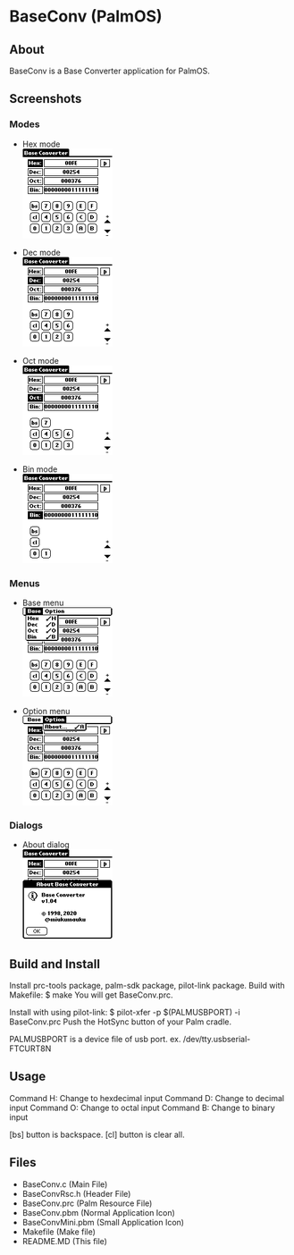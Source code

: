 # BaseConv (PalmOS)

## About
BaseConv is a Base Converter application for PalmOS.

## Screenshots
### Modes
- Hex mode <br>
![hex mode](./images/mode-hex.png "Hex mode")

- Dec mode <br>
![dec mode](images/mode-dec.png "Dec mode")

- Oct mode <br>
![oct mode](./images/mode-oct.png "Oct mode")

- Bin mode <br>
![bin mode](./images/mode-bin.png "Bin mode")

### Menus
- Base menu <br>
![base menu](./images/menu-base.png "Base menu")

- Option menu <br>
![option menu](./images/menu-option.png "Option menu")

### Dialogs
- About dialog <br>
![about dialog](./images/dialog-about.png "About dialog")


## Build and Install
 Install prc-tools package, palm-sdk package, pilot-link package.
 Build with Makefile:
 $ make 
 You will get BaseConv.prc.
 
 Install with using pilot-link:
 $ pilot-xfer -p $(PALMUSBPORT) -i BaseConv.prc
 Push the HotSync button of your Palm cradle.

 PALMUSBPORT is a device file of usb port.
 ex. /dev/tty.usbserial-FTCURT8N 

## Usage
Command H: Change to hexdecimal input
Command D: Change to decimal input
Command O: Change to octal input
Command B: Change to binary input

[bs] button is backspace.
[cl] button is clear all.

## Files
- BaseConv.c (Main File)
- BaseConvRsc.h (Header File)
- BaseConv.prc (Palm Resource File)
- BaseConv.pbm (Normal Application Icon)
- BaseConvMini.pbm (Small Application Icon)
- Makefile (Make file)
- README.MD (This file)


